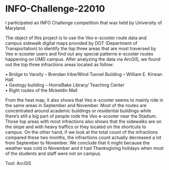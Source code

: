 # INFO-Challenge-22010
I participated an INFO Challenge competition that was held by University of Maryland. 

The object of this project is to use the Veo e-scooter route data and campus sidewalk digital maps provided by DOT (Department of Transportation) to identify the top three areas that are most traversed by Veo e-scooter users and find out any special patterns e-scooter routes happening on UMD campus.
After analyzing the data via ArcGIS, we found out the top three infractions areas located as follow:

•	Bridge to Varsity – Brendan Iribe/Wind Tunnel Building – William E. Kirwan Hall <br>
•	Geology building – HomeBake Library/ Teaching Center<br>
•	Right routes of the Mckeldin Mall

From the heat map, it also shows that Veo e-scooter seems to mainly ride in the same areas in September and November. Most of the routes are concentrated around academic buildings or residential buildings while there’s still a big part of people rode the Veo e-scooter near the Stadium. Those top areas with most infractions also shows that the sidewalks are on the slope and with heavy traffics or they located on the shortcuts to campus. On the other hand, if we look at the total count of the infractions compared these two months, the infractions count actually decreased a lot from September to November. We conclude that it might because the weather was cold in November and it had Thanksgiving holidays when most of the students and staff were not on campus.

Tool: ArcGIS
